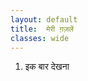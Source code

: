```yaml
---
layout: default
title:  मेरी ग़ज़लें 
classes: wide
---
```



<ol>
<li> <a >इक बार देखना </a> </li>
  
</ol>
